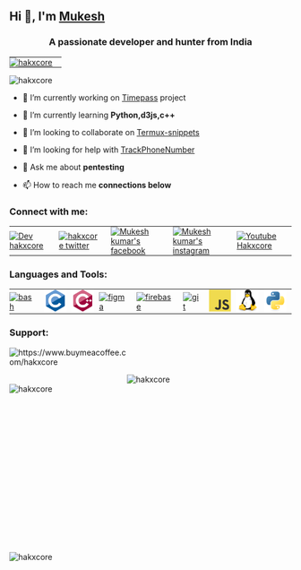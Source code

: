 ## Hi 👋, I'm [Mukesh](https://github.com/hakxcore)
<h3 align="center">A passionate developer and hunter from India</h3>


<table style="border: none;">
  <tr style="border: none; padding: 0; margin: 0;">
  <td style="border: none; padding: 0; margin: 0;"> 
    <a href="https://github.com/ryo-ma/github-profile-trophy" target="_blank">
      <img src="https://github-profile-trophy.vercel.app/?username=hakxcore" alt="hakxcore" width='700' height='200' style='margin-right: 1rem;'/>
    </a>
    </td>
  </tr>
  </table>
<p align="left"> <img src="https://komarev.com/ghpvc/?username=hakxcore&label=Profile%20views&color=0e75b6&style=flat" alt="hakxcore" /> </p>

- 🔭 I’m currently working on [Timepass](https://github.com/hakxcore/Timepass) project

- 🌱 I’m currently learning **Python,d3js,c++**

- 👯 I’m looking to collaborate on [Termux-snippets](https://github.com/hakxcore/Termux-snippets)

- 🤝 I’m looking for help with [TrackPhoneNumber](https://github.com/hakxcore/TrackPhoneNumber)

- 💬 Ask me about **pentesting**

- 📫 How to reach me **connections below** 

<h3 align="left">Connect with me:</h3>


<table style="border: none;">
  <tr style="border: none; padding: 0; margin: 0;">
 
  <td style="border: none; padding: 0; margin: 0;"> 
    <a href="https://dev.to/hakxcore" target="_blank">
      <img src="https://cdn.jsdelivr.net/npm/simple-icons@3.0.1/icons/dev-dot-to.svg" alt="Dev hakxcore" width='30' height='40' style='margin-right: 1rem;'/>
    </a>
   </td>
    
    
  <td style="border: none; padding: 0; margin: 0;"> 
    <a href="https://twitter.com/hakxcore" target="_blank">
      <img src="https://raw.githubusercontent.com/rahuldkjain/github-profile-readme-generator/master/src/images/icons/Social/twitter.svg" alt="hakxcore twitter" width='30' height='40' style='margin-right: 1rem;'/>
    </a>
   </td>
    
    
  <td style="border: none; padding: 0; margin: 0;"> 
    <a href="https://www.facebook.com/profile.php?id=100020452812971)" target="_blank">
      <img src="https://raw.githubusercontent.com/rahuldkjain/github-profile-readme-generator/master/src/images/icons/Social/facebook.svg" alt="Mukesh kumar's facebook" width='30' height='40' style='margin-right: 1rem;'/>
    </a>
   </td>
    
  <td style="border: none; padding: 0; margin: 0;"> 
    <a href="https://www.instagram.com/hakxcor/" target="_blank">
      <img src="https://raw.githubusercontent.com/rahuldkjain/github-profile-readme-generator/master/src/images/icons/Social/instagram.svg" alt="Mukesh kumar's instagram" width='30' height='40' style='margin-right: 1rem;'/>
    </a>
   </td>
 
   <td style="border: none; padding: 0; margin: 0;"> 
    <a href="https://www.youtube.com/channel/UCmN1GRJ76H4y45Y81iJbYWQ" target="_blank">
      <img src="https://raw.githubusercontent.com/rahuldkjain/github-profile-readme-generator/master/src/images/icons/Social/youtube.svg" alt="Youtube Hakxcore" width='30' height='40' style='margin-right: 1rem;'/>
    </a>
   </td
    </tr>
</table>
    

<h3 align="left">Languages and Tools:</h3>

<table style="border: none;">
  <tr style="border: none; padding: 0; margin: 0;">
 
  <td style="border: none; padding: 0; margin: 0;"> 
    <a href="https://www.gnu.org/software/bash/" target="_blank">
      <img src="https://www.vectorlogo.zone/logos/gnu_bash/gnu_bash-icon.svg" alt="bash" width='40' height='40' style='margin-right: 1rem;'/>
    </a>
   </td>
  
   <td style="border: none; padding: 0; margin: 0;"> 
  <a href="https://www.cprogramming.com/" target="_blank"> 
    <img src="https://raw.githubusercontent.com/devicons/devicon/master/icons/c/c-original.svg" alt="c" width='40' height='40' style='margin-right: 1rem;'/> 
  </a>
     </td>
     
  <td style="border: none; padding: 0; margin: 0;"> 
  <a href="https://www.w3schools.com/cpp/" target="_blank"> 
    <img src="https://raw.githubusercontent.com/devicons/devicon/master/icons/cplusplus/cplusplus-original.svg" alt="cplusplus" width='40' height='40' style='margin-right: 1rem;'/> 
  </a> 
    </td>        
  </a>
       </td>      
             <td style="border: none; padding: 0; margin: 0;"> 
  <a href="https://www.figma.com/" target="_blank"> 
    <img src="https://www.vectorlogo.zone/logos/figma/figma-icon.svg" alt="figma" width='40' height='40' style='margin-right: 1rem;'/> 
  </a>
       </td>        
               <td style="border: none; padding: 0; margin: 0;"> 
  <a href="https://firebase.google.com/" target="_blank"> 
    <img src="https://www.vectorlogo.zone/logos/firebase/firebase-icon.svg" alt="firebase" width='40' height='40' style='margin-right: 1rem;'/> 
  </a>
     </td>            
  <td style="border: none; padding: 0; margin: 0;"> 
  <a href="https://git-scm.com/" target="_blank"> 
    <img src="https://www.vectorlogo.zone/logos/git-scm/git-scm-icon.svg" alt="git" width='40' height='40' style='margin-right: 1rem;'/> 
  </a>
    </td>
      <td style="border: none; padding: 0; margin: 0;"> 
  <a href="https://developer.mozilla.org/en-US/docs/Web/JavaScript" target="_blank"> 
    <img src="https://raw.githubusercontent.com/devicons/devicon/master/icons/javascript/javascript-original.svg" alt="javascript" width='40' height='40' style='margin-right: 1rem;'/> 
  </a>
    </td>    
  <td style="border: none; padding: 0; margin: 0;"> 
  <a href="https://www.linux.org/" target="_blank"> 
    <img src="https://raw.githubusercontent.com/devicons/devicon/master/icons/linux/linux-original.svg" alt="linux" width='40' height='40' style='margin-right: 1rem;'/> 
  </a>
    </td>
 <td style="border: none; padding: 0; margin: 0;"> 
  <a href="https://www.python.org" target="_blank"> 
    <img src="https://raw.githubusercontent.com/devicons/devicon/master/icons/python/python-original.svg" alt="python" width='40' height='40' style='margin-right: 1rem;'/> 
  </a>
   </td>
    </tr>
</table>



<h3 align="left">Support:</h3>
<p><a href="https://www.buymeacoffee.com/https://www.buymeacoffee.com/hakxcore"> <img align="left" src="https://cdn.buymeacoffee.com/buttons/v2/default-yellow.png" height="50" width="210" alt="https://www.buymeacoffee.com/hakxcore" /></a></p><br><br>

<p><img align="left" src="https://github-readme-stats.vercel.app/api/top-langs?username=hakxcore&show_icons=true&locale=en&layout=compact" alt="hakxcore" /></p>

<p>&nbsp;<img align="left" src="https://github-readme-stats.vercel.app/api?username=hakxcore&show_icons=true&locale=en" alt="hakxcore" height="300" width="400"/></p>

<p><img align="left" src="https://github-readme-streak-stats.herokuapp.com/?user=hakxcore&" alt="hakxcore" height="300" width="400"/></p>


